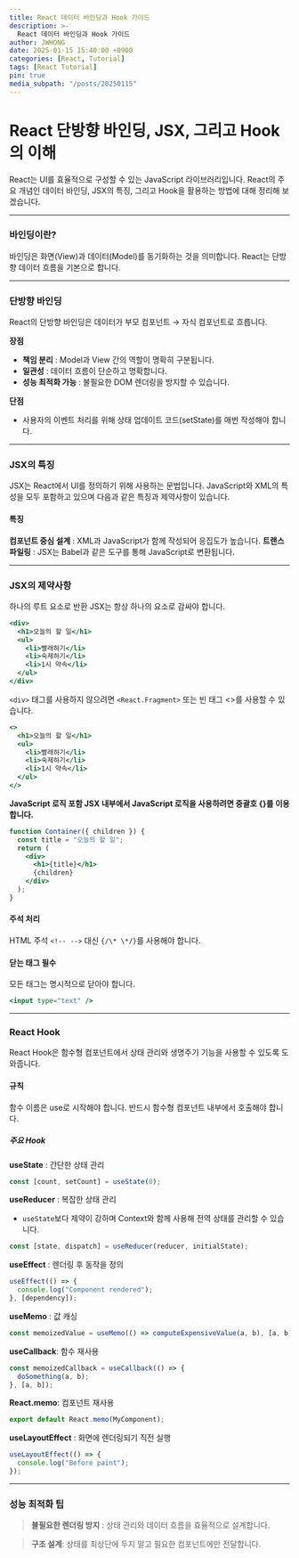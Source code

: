 ```yaml
---
title: React 데이터 바인딩과 Hook 가이드
description: >-
  React 데이터 바인딩과 Hook 가이드
author: JWHONG
date: 2025-01-15 15:40:00 +0900
categories: [React, Tutorial]
tags: [React Tutorial]
pin: true
media_subpath: "/posts/20250115"
---
```


# React 단방향 바인딩, JSX, 그리고 Hook의 이해

React는 UI를 효율적으로 구성할 수 있는 JavaScript 라이브러리입니다.
React의 주요 개념인 데이터 바인딩, JSX의 특징, 그리고 Hook을 활용하는 방법에 대해 정리해 보겠습니다.

---

### 바인딩이란?

바인딩은 화면(View)과 데이터(Model)를 동기화하는 것을 의미합니다. React는 단방향 데이터 흐름을 기본으로 합니다.

---

### 단방향 바인딩

React의 단방향 바인딩은 데이터가 부모 컴포넌트 → 자식 컴포넌트로 흐릅니다.

**장점**

- **책임 분리** : Model과 View 간의 역할이 명확히 구분됩니다.
- **일관성** : 데이터 흐름이 단순하고 명확합니다.
- **성능 최적화 가능** : 불필요한 DOM 렌더링을 방지할 수 있습니다.

**단점**

- 사용자의 이벤트 처리를 위해 상태 업데이트 코드(setState)를 매번 작성해야 합니다.

---

### JSX의 특징

JSX는 React에서 UI를 정의하기 위해 사용하는 문법입니다. JavaScript와 XML의 특성을 모두 포함하고 있으며 다음과 같은 특징과 제약사항이 있습니다.

#### 특징

**컴포넌트 중심 설계** : XML과 JavaScript가 함께 작성되어 응집도가 높습니다.
**트랜스파일링** : JSX는 Babel과 같은 도구를 통해 JavaScript로 변환됩니다.

---

### JSX의 제약사항

하나의 루트 요소로 반환
JSX는 항상 하나의 요소로 감싸야 합니다.

```jsx
<div>
  <h1>오늘의 할 일</h1>
  <ul>
    <li>빨래하기</li>
    <li>숙제하기</li>
    <li>1시 약속</li>
  </ul>
</div>
```

`<div>` 태그를 사용하지 않으려면 `<React.Fragment>` 또는 빈 태그 <>를 사용할 수 있습니다.

```jsx
<>
  <h1>오늘의 할 일</h1>
  <ul>
    <li>빨래하기</li>
    <li>숙제하기</li>
    <li>1시 약속</li>
  </ul>
</>
```

**JavaScript 로직 포함
JSX 내부에서 JavaScript 로직을 사용하려면 중괄호 {}를 이용합니다.**

```jsx
function Container({ children }) {
  const title = "오늘의 할 일";
  return (
    <div>
      <h1>{title}</h1>
      {children}
    </div>
  );
}
```

#### 주석 처리

HTML 주석 `<!-- -->` 대신 `{/\* \*/}`를 사용해야 합니다.

#### 닫는 태그 필수

모든 태그는 명시적으로 닫아야 합니다.

```jsx
<input type="text" />
```

---

### React Hook

React Hook은 함수형 컴포넌트에서 상태 관리와 생명주기 기능을 사용할 수 있도록 도와줍니다.

#### 규칙

함수 이름은 use로 시작해야 합니다.
반드시 함수형 컴포넌트 내부에서 호출해야 합니다.

##### 주요 Hook

**useState** : 간단한 상태 관리

```jsx
const [count, setCount] = useState(0);
```

**useReducer** : 복잡한 상태 관리

- `useState`보다 제약이 강하며 Context와 함께 사용해 전역 상태를 관리할 수 있습니다.

```jsx
const [state, dispatch] = useReducer(reducer, initialState);
```

**useEffect** : 렌더링 후 동작을 정의

```jsx
useEffect(() => {
  console.log("Component rendered");
}, [dependency]);
```

**useMemo** : 값 캐싱

```jsx
const memoizedValue = useMemo(() => computeExpensiveValue(a, b), [a, b]);
```

**useCallback**: 함수 재사용

```jsx
const memoizedCallback = useCallback(() => {
  doSomething(a, b);
}, [a, b]);
```

**React.memo**: 컴포넌트 재사용

```jsx
export default React.memo(MyComponent);
```

**useLayoutEffect** : 화면에 렌더링되기 직전 실행

```jsx
useLayoutEffect(() => {
  console.log("Before paint");
});
```

---

### 성능 최적화 팁

> **불필요한 렌더링 방지** : 상태 관리와 데이터 흐름을 효율적으로 설계합니다.

> **구조 설계**: 상태를 최상단에 두지 말고 필요한 컴포넌트에만 전달합니다.
